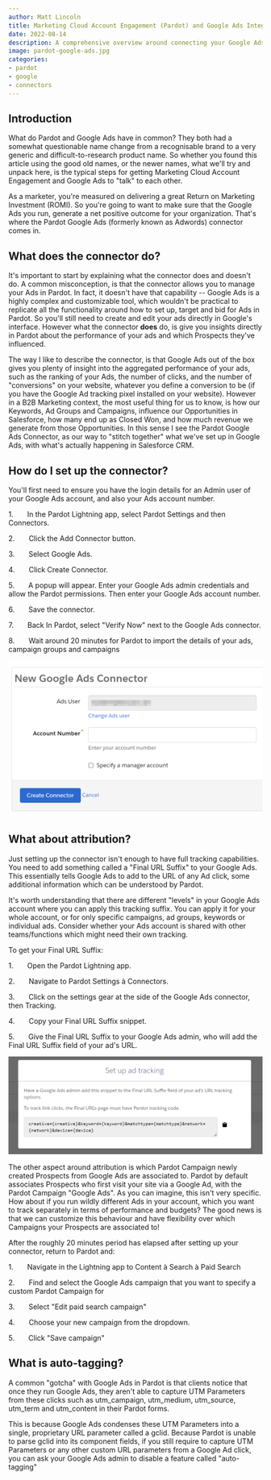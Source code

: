 ```yaml
---
author: Matt Lincoln
title: Marketing Cloud Account Engagement (Pardot) and Google Ads Integration
date: 2022-08-14
description: A comprehensive overview around connecting your Google Ads with your Salesforce Opportunities
image: pardot-google-ads.jpg
categories:
- pardot
- google
- connectors
---
```



## Introduction

What do Pardot and Google Ads have in common? They both had a somewhat questionable name change from a recognisable brand to a very generic and difficult-to-research product name. So whether you found this article using the good old names, or the newer names, what we'll try and unpack here, is the typical steps for getting Marketing Cloud Account Engagement and Google Ads to "talk" to each other.

As a marketer, you're measured on delivering a great Return on Marketing Investment (ROMI). So you're going to want to make sure that the Google Ads you run, generate a net positive outcome for your organization. That's where the Pardot Google Ads (formerly known as Adwords) connector comes in.

## What does the connector do?

It's important to start by explaining what the connector does and doesn't do. A common misconception, is that the connector allows you to manage your Ads in Pardot. In fact, it doesn't have that capability -- Google Ads is a highly complex and customizable tool, which wouldn't be practical to replicate all the functionality around how to set up, target and bid for Ads in Pardot. So you'll still need to create and edit your ads directly in Google's interface. However what the connector **does** do, is give you insights directly in Pardot about the performance of your ads and which Prospects they've influenced.

The way I like to describe the connector, is that Google Ads out of the box gives you plenty of insight into the aggregated performance of your ads, such as the ranking of your Ads, the number of clicks, and the number of "conversions" on your website, whatever you define a conversion to be (if you have the Google Ad tracking pixel installed on your website). However in a B2B Marketing context, the most useful thing for us to know, is how our Keywords, Ad Groups and Campaigns, influence our Opportunities in Salesforce, how many end up as Closed Won, and how much revenue we generate from those Opportunities. In this sense I see the Pardot Google Ads Connector, as our way to "stitch together" what we've set up in Google Ads, with what's actually happening in Salesforce CRM.

## How do I set up the connector?

You'll first need to ensure you have the login details for an Admin user of your Google Ads account, and also your Ads account number.

1.       In the Pardot Lightning app, select Pardot Settings and then Connectors.

2.       Click the Add Connector button.

3.       Select Google Ads.

4.       Click Create Connector.

5.       A popup will appear. Enter your Google Ads admin credentials and allow the Pardot permissions. Then enter your Google Ads account number.

6.       Save the connector.

7.       Back In Pardot, select "Verify Now" next to the Google Ads connector.

8.       Wait around 20 minutes for Pardot to import the details of your ads, campaign groups and campaigns

![](pardot-google-ads-connector.png)

## What about attribution?

Just setting up the connector isn't enough to have full tracking capabilities. You need to add something called a "Final URL Suffix" to your Google Ads. This essentially tells Google Ads to add to the URL of any Ad click, some additional information which can be understood by Pardot.

It's worth understanding that there are different "levels" in your Google Ads account where you can apply this tracking suffix. You can apply it for your whole account, or for only specific campaigns, ad groups, keywords or individual ads. Consider whether your Ads account is shared with other teams/functions which might need their own tracking.

To get your Final URL Suffix:

1.       Open the Pardot Lightning app.  

2.       Navigate to Pardot Settings à Connectors.

3.       Click on the settings gear at the side of the Google Ads connector, then Tracking.

4.       Copy your Final URL Suffix snippet.

5.       Give the Final URL Suffix to your Google Ads admin, who will add the Final URL Suffix field of your ad's URL.

![](tracking-template-google-ads-marketing-cloud-account-engagement.png)

The other aspect around attribution is which Pardot Campaign newly created Prospects from Google Ads are associated to. Pardot by default associates Prospects who first visit your site via a Google Ad, with the Pardot Campaign "Google Ads". As you can imagine, this isn't very specific. How about if you run wildly different Ads in your account, which you want to track separately in terms of performance and budgets? The good news is that we can customize this behaviour and have flexibility over which Campaigns your Prospects are associated to!

After the roughly 20 minutes period has elapsed after setting up your connector, return to Pardot and:

1.       Navigate in the Lightning app to Content à Search à Paid Search

2.       Find and select the Google Ads campaign that you want to specify a custom Pardot Campaign for

3.       Select "Edit paid search campaign"

4.       Choose your new campaign from the dropdown.

5.       Click "Save campaign"

## What is auto-tagging?

A common "gotcha" with Google Ads in Pardot is that clients notice that once they run Google Ads, they aren't able to capture UTM Parameters from these clicks such as utm_campaign, utm_medium, utm_source, utm_term and utm_content in their Pardot forms.

This is because Google Ads condenses these UTM Parameters into a single, proprietary URL parameter called a gclid. Because Pardot is unable to parse gclid into its component fields, if you still require to capture UTM Parameters or any other custom URL parameters from a Google Ad click, you can ask your Google Ads admin to disable a feature called "auto-tagging"